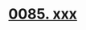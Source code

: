 # [0085. xxx](https://github.com/Tdahuyou/TNotes.react/tree/main/notes/0085.%20xxx)

<!-- region:toc -->

<!-- endregion:toc -->
